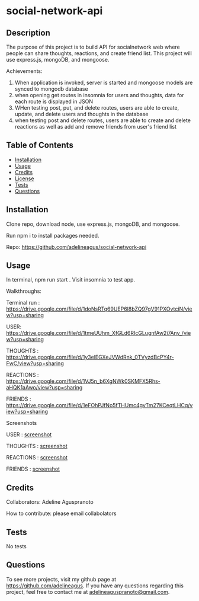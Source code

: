 # social-network-api

  ## Description
  The purpose of this project is to build API for socialnetwork web where people can share thoughts, reactions, and create friend list. This project will use express.js, mongoDB, and mongoose.

  Achievements:
  1. When application is invoked, server is started and mongoose models are synced to mongodb database
  2. when opening get routes in insomnia for users and thoughts, data for each route is displayed in JSON
  3. WHen testing post, put, and delete routes, users are able to create, update, and delete users and thoughts in the database
  4. when testing post and delete routes, users are able to create and delete reactions as well as add and remove friends from user's friend list

  ## Table of Contents
  - [Installation](#installation)
  - [Usage](#usage)
  - [Credits](#credits)
  - [License](#license)
  - [Tests](#tests)
  - [Questions](#questions)

  ## Installation
  Clone repo, download node, use express.js, mongoDB, and mongoose.

  Run npm i to install packages needed. 

  Repo: https://github.com/adelineagus/social-network-api

  ## Usage
  In terminal, npm run start . Visit insomnia to test app. 

  Walkthroughs:

  Terminal run : https://drive.google.com/file/d/1doNsRTq69UEP6l8bZQ97gV91PXOvtciN/view?usp=sharing 

  USER: https://drive.google.com/file/d/1tmeUUhm_XfGLd6RIcGLugnfAw2i7Anv_/view?usp=sharing 
  
  THOUGHTS : https://drive.google.com/file/d/1y3elEGXeJVWdRnk_0TVyzdBcPY4r-FwC/view?usp=sharing 

  REACTIONS : https://drive.google.com/file/d/1VJ5n_b6XgNWk0SKMFX5Rhs-aHQK1aAwo/view?usp=sharing

  FRIENDS : https://drive.google.com/file/d/1eFOhPJfNo5fTHUmc4gvTm27KCeqtLHCq/view?usp=sharing

  Screenshots

  USER : [screenshot](./images/user.png)

  THOUGHTS : [screenshot](./images/thoughts.png)

  REACTIONS : [screenshot](./images/reactions.png)
  
  FRIENDS : [screenshot](./images/friends.png)
  
  ## Credits
  Collaborators: Adeline Aguspranoto

  How to contribute: please email collabolators

  ## Tests
  No tests

  ## Questions
  To see more projects, visit my github page at https://github.com/adelineagus. If you have any questions regarding this project, feel free to contact me at adelineaguspranoto@gmail.com.
